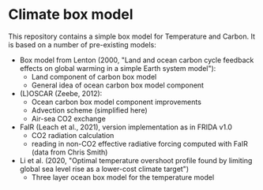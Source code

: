 # Climate box model
This repository contains a simple box model for Temperature and Carbon. It is based on a number of pre-existing models:

- Box model from Lenton (2000, "Land and ocean carbon cycle feedback effects on global warming in a simple Earth system model"):
  - Land component of carbon box model
  - General idea of ocean carbon box model component
- (L)OSCAR (Zeebe, 2012):
  - Ocean carbon box model component improvements
  - Advection scheme (simplified here)
  - Air-sea CO2 exchange
- FaIR (Leach et al., 2021), version implementation as in FRIDA v1.0
  - CO2 radiation calculation
  - reading in non-CO2 effective radiative forcing computed with FaIR (data from Chris Smith)
- Li et al. (2020, "Optimal temperature overshoot profile found by limiting global sea level rise as a lower-cost climate target")
  - Three layer ocean box model for the temperature model
  
